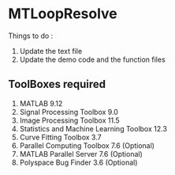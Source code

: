 # MTLoopResolve
Things to do : 
1. Update the text file 
2. Update the demo code and the function files 


## ToolBoxes required 

 1. MATLAB 9.12
 2. Signal Processing Toolbox 9.0
 3. Image Processing Toolbox 11.5
 4. Statistics and Machine Learning Toolbox 12.3
 5. Curve Fitting Toolbox 3.7
 6. Parallel Computing Toolbox 7.6 (Optional)
 7. MATLAB Parallel Server 7.6 (Optional)
 8. Polyspace Bug Finder 3.6 (Optional)
